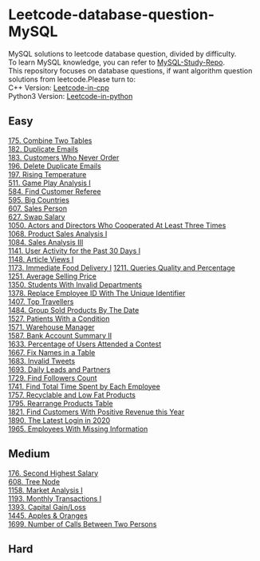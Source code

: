 # Leetcode-database-question-MySQL

MySQL solutions to leetcode database question, divided by difficulty.  
To learn MySQL knowledge, you can refer to [MySQL-Study-Repo](https://github.com/JinLexuan/MySQL-Study-Repo.git).  
This repository focuses on database questions, if want algorithm question solutions from leetcode.Please turn to:  
C++ Version: [Leetcode-in-cpp](https://github.com/JinLexuan/Leetcode-in-cpp)  
Python3 Version: [Leetcode-in-python](https://github.com/JinLexuan/Leetcode-in-python)  

## Easy
[175. Combine Two Tables](https://github.com/JinLexuan/Leetcode-database-question-MySQL/blob/main/Easy/0175%20Combine%20Two%20Tables.md)    
[182. Duplicate Emails](https://github.com/JinLexuan/Leetcode-database-question-MySQL/blob/main/README.md)  
[183. Customers Who Never Order](https://github.com/JinLexuan/Leetcode-database-question-MySQL/blob/main/Easy/0183%20Customers%20Who%20Never%20Order.md)    
[196. Delete Duplicate Emails](https://github.com/JinLexuan/Leetcode-database-question-MySQL/blob/main/Easy/0196%20Delete%20Duplicate%20Emails.md)  
[197. Rising Temperature](https://github.com/JinLexuan/Leetcode-database-question-MySQL/blob/main/Easy/0197%20Rising%20Temperature.md)  
[511. Game Play Analysis I](https://github.com/JinLexuan/Leetcode-database-question-MySQL/blob/main/Easy/0511%20Game%20Play%20Analysis%20I.md)  
[584. Find Customer Referee](https://github.com/JinLexuan/Leetcode-database-question-MySQL/blob/main/Easy/0584%20Find%20Customer%20Referee.md)  
[595. Big Countries](https://github.com/JinLexuan/Leetcode-database-question-MySQL/blob/main/Easy/0595%20Big%20Countries.md)  
[607. Sales Person](https://github.com/JinLexuan/Leetcode-database-question-MySQL/blob/main/Easy/0607%20Sales%20Person.md)  
[627. Swap Salary](https://github.com/JinLexuan/Leetcode-database-question-MySQL/blob/main/Easy/0627%20Swap%20Salary.md)  
[1050. Actors and Directors Who Cooperated At Least Three Times](https://github.com/JinLexuan/Leetcode-database-question-MySQL/blob/main/Easy/1050%20Actors%20and%20Directors%20Who%20Cooperated%20At%20Least%20Three%20Times.md)  
[1068. Product Sales Analysis I](https://github.com/JinLexuan/Leetcode-database-question-MySQL/blob/main/Easy/1068%20Product%20Sales%20Analysis%20I.md)  
[1084. Sales Analysis III](https://github.com/JinLexuan/Leetcode-database-question-MySQL/blob/main/Easy/1084%20Sales%20Analysis%20III.md)  
[1141. User Activity for the Past 30 Days I](https://github.com/JinLexuan/Leetcode-database-question-MySQL/blob/main/Easy/1141%20User%20Activity%20for%20the%20Past%2030%20Days%20I.md)  
[1148. Article Views I](https://github.com/JinLexuan/Leetcode-database-question-MySQL/blob/main/Easy/1148%20Article%20Views%20I.md)   
[1173. Immediate Food Delivery I](https://github.com/JinLexuan/Leetcode-database-question-MySQL/blob/main/Easy/1173%20Immediate%20Food%20Delivery%20I.md)       [1211. Queries Quality and Percentage](https://github.com/JinLexuan/Leetcode-database-question-MySQL/blob/main/Easy/1211%20Queries%20Quality%20and%20Percentage.md)   
[1251. Average Selling Price](https://github.com/JinLexuan/Leetcode-database-question-MySQL/blob/main/Easy/1251%20Average%20Selling%20Price.md)   
[1350. Students With Invalid Departments](https://github.com/JinLexuan/Leetcode-database-question-MySQL/blob/main/Easy/1350%20Students%20With%20Invalid%20Departments.md)  
[1378. Replace Employee ID With The Unique Identifier](https://github.com/JinLexuan/Leetcode-database-question-MySQL/blob/main/Easy/1378%20Replace%20Employee%20ID%20With%20The%20Unique%20Identifier.md)  
[1407. Top Travellers](https://github.com/JinLexuan/Leetcode-database-question-MySQL/blob/main/Easy/1407%20Top%20Travellers.md)  
[1484. Group Sold Products By The Date](https://github.com/JinLexuan/Leetcode-database-question-MySQL/blob/main/Easy/1484%20Group%20Sold%20Products%20By%20The%20Date.md)  
[1527. Patients With a Condition](https://github.com/JinLexuan/Leetcode-database-question-MySQL/blob/main/Easy/1527%20Patients%20With%20a%20Condition.md)  
[1571. Warehouse Manager](https://github.com/JinLexuan/Leetcode-database-question-MySQL/blob/main/Easy/1571%20Warehouse%20Manager.md)  
[1587. Bank Account Summary II](https://github.com/JinLexuan/Leetcode-database-question-MySQL/blob/main/Easy/1587%20Bank%20Account%20Summary%20II.md)  
[1633. Percentage of Users Attended a Contest](https://github.com/JinLexuan/Leetcode-database-question-MySQL/blob/main/Easy/1633%20Percentage%20of%20Users%20Attended%20a%20Contest.md)  
[1667. Fix Names in a Table](https://github.com/JinLexuan/Leetcode-database-question-MySQL/blob/main/Easy/1667%20Fix%20Names%20in%20a%20Table.md)   
[1683. Invalid Tweets](https://github.com/JinLexuan/Leetcode-database-question-MySQL/blob/main/Easy/1683%20Invalid%20Tweets.md)  
[1693. Daily Leads and Partners](https://github.com/JinLexuan/Leetcode-database-question-MySQL/blob/main/Easy/1693%20Daily%20Leads%20and%20Partners.md)  
[1729. Find Followers Count](https://github.com/JinLexuan/Leetcode-database-question-MySQL/blob/main/Easy/1729%20Find%20Followers%20Count.md)  
[1741. Find Total Time Spent by Each Employee](https://github.com/JinLexuan/Leetcode-database-question-MySQL/blob/main/Easy/1741%20Find%20Total%20Time%20Spent%20by%20Each%20Employee.md)  
[1757. Recyclable and Low Fat Products](https://github.com/JinLexuan/Leetcode-database-question-MySQL/blob/main/Easy/1757%20Recyclable%20and%20Low%20Fat%20Products.md)  
[1795. Rearrange Products Table](https://github.com/JinLexuan/Leetcode-database-question-MySQL/blob/main/Easy/1795%20Rearrange%20Products%20Table.md)  
[1821. Find Customers With Positive Revenue this Year](https://github.com/JinLexuan/Leetcode-database-question-MySQL/blob/main/Easy/1821%20Find%20Customers%20With%20Positive%20Revenue%20this%20Year.md)  
[1890. The Latest Login in 2020](https://github.com/JinLexuan/Leetcode-database-question-MySQL/blob/main/Easy/1890%20The%20Latest%20Login%20in%202020.md)    
[1965. Employees With Missing Information](https://github.com/JinLexuan/Leetcode-database-question-MySQL/blob/main/Easy/1965%20Employees%20With%20Missing%20Information.md)  


## Medium
[176. Second Highest Salary](https://github.com/JinLexuan/Leetcode-database-question-MySQL/blob/main/Medium/0176%20Second%20Highest%20Salary.md)  
[608. Tree Node](https://github.com/JinLexuan/Leetcode-database-question-MySQL/blob/main/Medium/0608%20Tree%20Node.md)  
[1158. Market Analysis I](https://github.com/JinLexuan/Leetcode-database-question-MySQL/blob/main/Medium/1158%20Market%20Analysis%20I.md)  
[1193. Monthly Transactions I](https://github.com/JinLexuan/Leetcode-database-question-MySQL/blob/main/Medium/1193%20Monthly%20Transactions%20I.md)  
[1393. Capital Gain/Loss](https://github.com/JinLexuan/Leetcode-database-question-MySQL/blob/main/Medium/1393%20Capital%20Gain%20Loss.md)  
[1445. Apples & Oranges](https://github.com/JinLexuan/Leetcode-database-question-MySQL/blob/main/Medium/1445%20Apples%20%26%20Oranges.md)  
[1699. Number of Calls Between Two Persons](https://github.com/JinLexuan/Leetcode-database-question-MySQL/blob/main/Medium/1699%20Number%20of%20Calls%20Between%20Two%20Persons.md)  

## Hard
